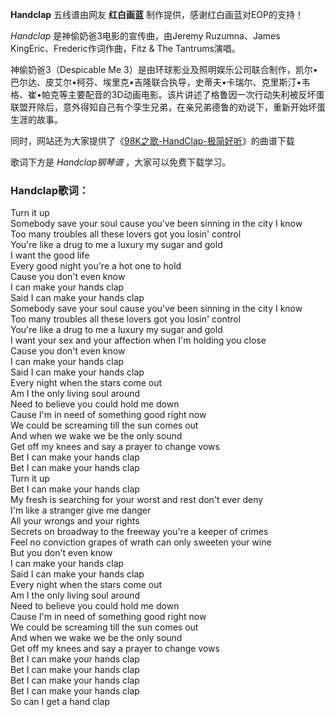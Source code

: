 

**Handclap** 五线谱由网友 **红白画蓝** 制作提供，感谢红白画蓝对EOP的支持！

_Handclap_ 是神偷奶爸3电影的宣传曲，由Jeremy Ruzumna、James KingEric、Frederic作词作曲，Fitz & The
Tantrums演唱。

神偷奶爸3（Despicable Me
3）是由环球影业及照明娱乐公司联合制作，凯尔•巴尔达、皮艾尔•柯芬、埃里克•吉隆联合执导，史蒂夫•卡瑞尔、克里斯汀•韦格、崔•帕克等主要配音的3D动画电影。该片讲述了格鲁因一次行动失利被反坏蛋联盟开除后，意外得知自己有个孪生兄弟，在亲兄弟德鲁的劝说下，重新开始坏蛋生涯的故事。

同时，网站还为大家提供了《[98K之歌-HandClap-极简好听](Music-9313-98K之歌-HandClap-极简好听-抖音爆火.html
"98K之歌-HandClap-极简好听")》的曲谱下载

歌词下方是 _Handclap钢琴谱_ ，大家可以免费下载学习。

### Handclap歌词：

Turn it up  
Somebody save your soul cause you've been sinning in the city I know  
Too many troubles all these lovers got you losin' control  
You're like a drug to me a luxury my sugar and gold  
I want the good life  
Every good night you're a hot one to hold  
Cause you don't even know  
I can make your hands clap  
Said I can make your hands clap  
Somebody save your soul cause you've been sinning in the city I know  
Too many troubles all these lovers got you losin' control  
You're like a drug to me a luxury my sugar and gold  
I want your sex and your affection when I'm holding you close  
Cause you don't even know  
I can make your hands clap  
Said I can make your hands clap  
Every night when the stars come out  
Am I the only living soul around  
Need to believe you could hold me down  
Cause I'm in need of something good right now  
We could be screaming till the sun comes out  
And when we wake we be the only sound  
Get off my knees and say a prayer to change vows  
Bet I can make your hands clap  
Bet I can make your hands clap  
Turn it up  
Bet I can make your hands clap  
My fresh is searching for your worst and rest don't ever deny  
I'm like a stranger give me danger  
All your wrongs and your rights  
Secrets on broadway to the freeway you're a keeper of crimes  
Feel no conviction grapes of wrath can only sweeten your wine  
But you don't even know  
I can make your hands clap  
Said I can make your hands clap  
Every night when the stars come out  
Am I the only living soul around  
Need to believe you could hold me down  
Cause I'm in need of something good right now  
We could be screaming till the sun comes out  
And when we wake we be the only sound  
Get off my knees and say a prayer to change vows  
Bet I can make your hands clap  
Bet I can make your hands clap  
Bet I can make your hands clap  
Bet I can make your hands clap  
So can I get a hand clap

